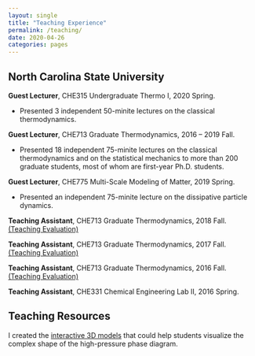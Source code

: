 ```yaml
---
layout: single
title: "Teaching Experience"
permalink: /teaching/
date: 2020-04-26
categories: pages
---
```

## North Carolina State University
**Guest Lecturer**, CHE315 Undergraduate Thermo I, 2020 Spring.
- Presented 3 independent 50-minite lectures on the classical thermodynamics.

**Guest Lecturer**, CHE713 Graduate Thermodynamics, 2016 – 2019 Fall.
- Presented 18 independent 75-minite lectures on the classical thermodynamics and on the statistical mechanics to more than 200 graduate students, most of whom are first-year Ph.D. students.

**Guest Lecturer**, CHE775 Multi-Scale Modeling of Matter, 2019 Spring.
- Presented an independent 75-minite lecture on the dissipative particle dynamics.

**Teaching Assistant**, CHE713 Graduate Thermodynamics, 2018 Fall. [(Teaching Evaluation)](http://kaihangshi.github.io/assets/docs/teaching/CHE713_students_comments_2018fall.pdf)

**Teaching Assistant**, CHE713 Graduate Thermodynamics, 2017 Fall. [(Teaching Evaluation)](http://kaihangshi.github.io/assets/docs/teaching/CHE713_students_comments_2017fall.pdf)

**Teaching Assistant**, CHE713 Graduate Thermodynamics, 2016 Fall. [(Teaching Evaluation)](http://kaihangshi.github.io/assets/docs/teaching/CHE713_students_comments_2016fall.pdf)

**Teaching Assistant**, CHE331 Chemical Engineering Lab II, 2016 Spring.


## Teaching Resources
I created the [interactive 3D models](https://sketchfab.com/kshi/collections/3d-high-pressure-phase-diagram) that could help students visualize the complex shape of the high-pressure phase diagram.

